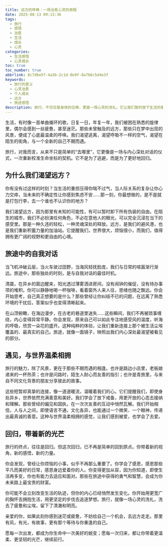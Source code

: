```yaml
---
title: 远方的呼唤：一场治愈心灵的旅程
date: 2025-08-13 09:13:36
tags:
  - 旅行
  - 感悟
  - 治愈
  - 生活
  - 成长
  - 心灵
categories:
  - 生活感悟
  - 心灵成长
toc: true
toc_number: true
abbrlink: 8c7d6e5f-4a3b-2c1d-0e9f-8a7b6c5d4e3f
keywords:
  - 旅行的意义
  - 心灵治愈
  - 个人成长
  - 远方
  - 旅途感悟
description: 旅行，不仅仅是身体的位移，更是一场心灵的洗礼。它让我们暂时放下生活的重负，在陌生的风景中与真实的自我相遇，感受世界的温柔，最终带着新的力量回归。这篇文字，献给每一个渴望远方，或正在旅途中寻找答案的你。
---
```


生活，有时像一首单曲循环的歌，日复一日，年复一年，我们被困在熟悉的旋律里，偶尔会感到一丝疲惫，甚至迷茫。那些未曾触及的远方，那些只在梦中出现的风景，便成了心底最温柔的呼唤。我们渴望逃离，渴望呼吸不一样的空气，渴望在陌生的街角，与一个全新的自己不期而遇。

旅行，对我而言，从来不只是简单的“去哪里”，它更像是一场与内心深处对话的仪式，一次重新校准生命坐标的契机。它不是为了逃避，而是为了更好地回归。

## 为什么我们渴望远方？

你有没有过这样的时刻？当生活的重担压得你喘不过气，当人际关系的复杂让你心力交瘁，当未来的不确定性让你感到焦虑不安……那一刻，你最想做的，是不是就是打包行李，去一个谁也不认识你的地方？

我们渴望远方，因为那里有未知的可能性，有可以暂时卸下所有伪装的自由。在陌生的城市，我们不必扮演任何角色，不必在意他人的眼光，可以完全沉浸在当下的感受里。那是一种久违的轻松，一种灵魂深处的释放。远方，是我们的避风港，也是我们重新积蓄力量的加油站。它提醒我们，世界很大，烦恼很小，而我们，值得拥有更广阔的视野和更自由的心境。

## 旅途中的自我对话

当飞机冲破云层，当火车驶过田野，当海风轻抚脸庞，我们与日常的喧嚣渐行渐远。旅途中，那些独处的时刻，是与自我对话的最佳时机。

清晨，在异乡的窗边醒来，阳光透过薄雾洒进房间，没有闹钟的催促，没有待办事项的堆积。你可以静静地喝一杯咖啡，看着窗外人来人往，思绪也随之飘远。你会开始思考，自己真正想要的是什么？那些曾经让你纠结不已的问题，在远离了熟悉环境的干扰后，答案似乎也变得清晰起来。

在山顶俯瞰，在海边漫步，在古老的巷道里迷失……这些瞬间，我们不再被琐事缠绕，内心变得异常平静。你会发现，原来自己可以如此专注地感受风的温度，听海的呼吸，欣赏一朵花的盛开。这种纯粹的体验，让我们重新连接上那个被生活尘埃覆盖的、最真实的自己。旅途，就像一面镜子，映照出我们内心深处最渴望被看见的部分。

## 遇见，与世界温柔相拥

旅行的魅力，除了风景，更在于那些不期而遇的相逢。也许是路边小店里，老板娘递来的一杯热茶；也许是问路时，陌生人耐心而友善的指引；也许是青旅里，与来自不同文化背景的朋友分享彼此的故事。

这些短暂却真挚的连接，像一道道暖流，温暖着我们的心。它们提醒我们，即使身处异乡，世界依然充满善意和美好。我们学会了放下戒备，用更开放的心态去接纳和理解。那些曾经的偏见和固执，在一次次友善的互动中悄然瓦解。我们开始相信，人与人之间，即使语言不通，文化各异，也能通过一个微笑、一个眼神，传递出最真诚的善意。这种与世界温柔相拥的感觉，让我们感到被爱，也学会了去爱。

## 回归，带着新的光芒

旅行的终点，往往是回归。但这次回归，已不再是简单的回到原点。你带着新的视角，新的感悟，新的力量。

你会发现，曾经让你烦恼的小事，似乎不再那么重要了。你学会了感恩，感恩那些平凡而美好的日常，感恩身边爱着你的人。你变得更加从容，因为你知道，即使生活再多变，你也有能力去适应和面对。那些在旅途中获得的勇气和智慧，会成为你未来路上最宝贵的财富。

你可能不会立刻改变生活的轨迹，但你的内心已经悄然发生变化。你开始用更宽广的胸怀去拥抱生活，用更坚定的步伐去追逐梦想。旅行，就像一场心灵的洗礼，洗去了疲惫和尘埃，留下了清澈和明亮。

亲爱的你，如果此刻你感到迷茫或疲惫，不妨给自己一个机会，去远方走走。那里有风，有光，有故事，更有那个等待与你重逢的自己。

愿每一次出发，都成为你生命中一次美好的蜕变；愿每一次归来，都让你带着更温柔、更坚韧的光芒，继续前行。